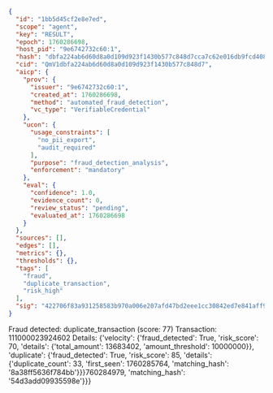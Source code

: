 ```json
{
  "id": "1bb5d45cf2e8e7ed",
  "scope": "agent",
  "key": "RESULT",
  "epoch": 1760286698,
  "host_pid": "9e6742732c60:1",
  "hash": "dbfa224ab6d60d8a0d109d923f1430b577c848d7cca7c62e016db9fcd4080f66",
  "cid": "QmV1dbfa224ab6d60d8a0d109d923f1430b577c848d7",
  "aicp": {
    "prov": {
      "issuer": "9e6742732c60:1",
      "created_at": 1760286698,
      "method": "automated_fraud_detection",
      "vc_type": "VerifiableCredential"
    },
    "ucon": {
      "usage_constraints": [
        "no_pii_export",
        "audit_required"
      ],
      "purpose": "fraud_detection_analysis",
      "enforcement": "mandatory"
    },
    "eval": {
      "confidence": 1.0,
      "evidence_count": 0,
      "review_status": "pending",
      "evaluated_at": 1760286698
    }
  },
  "sources": [],
  "edges": [],
  "metrics": {},
  "thresholds": {},
  "tags": [
    "fraud",
    "duplicate_transaction",
    "risk_high"
  ],
  "sig": "422706f83a931258583b970a006e207afd47bd2eee1cc30842ed7e841aff9629"
}
```

Fraud detected: duplicate_transaction (score: 77)
Transaction: 111000023924602
Details: {'velocity': {'fraud_detected': True, 'risk_score': 70, 'details': {'total_amount': 13683402, 'amount_threshold': 10000000}}, 'duplicate': {'fraud_detected': True, 'risk_score': 85, 'details': {'duplicate_count': 33, 'first_seen': 1760285764, 'matching_hash': '8a38ff5636f784bb'}}}760284979, 'matching_hash': '54d3add09935598e'}}}